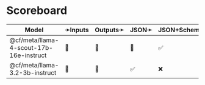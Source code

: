 # Scoreboard

| Model                                   | ➛Inputs   | Outputs➛   | JSON➛   | JSON+Schema➛   | Chat   | Streaming | Tools | Batch | Seed | Files | Citations | Thinking |
| --------------------------------------- | --------- | ---------- | ------- | -------------- | ------ | --------- | ----- | ----- | ---- | ----- | --------- | -------- |
| @cf/meta/llama-4-scout-17b-16e-instruct | 💬        | 💬         | 🤪      | ✅             | ✅🚩🤪 | ✅🚩🤪    | 💨🧐  | ❌    | ✅   | ❌    | ❌        | ❌       |
| @cf/meta/llama-3.2-3b-instruct          | 💬        | 💬         | ✅      | ❌             | ✅🚩🤪 | ✅🚩🤪    | 💨🧐  | ❌    | ✅   | ❌    | ❌        | ❌       |

